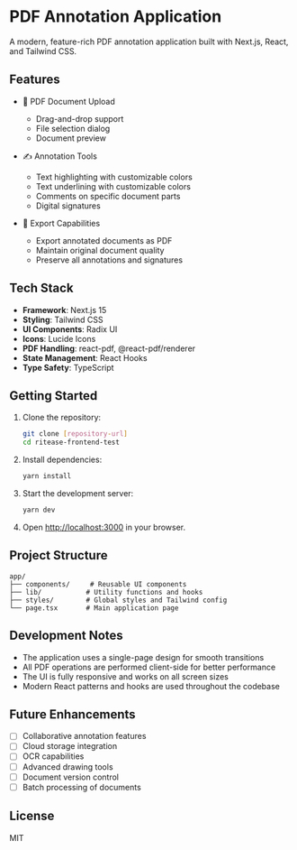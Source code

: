 # PDF Annotation Application

A modern, feature-rich PDF annotation application built with Next.js, React, and Tailwind CSS.

## Features

- 📄 PDF Document Upload

  - Drag-and-drop support
  - File selection dialog
  - Document preview

- ✍️ Annotation Tools

  - Text highlighting with customizable colors
  - Text underlining with customizable colors
  - Comments on specific document parts
  - Digital signatures

- 💾 Export Capabilities
  - Export annotated documents as PDF
  - Maintain original document quality
  - Preserve all annotations and signatures

## Tech Stack

- **Framework**: Next.js 15
- **Styling**: Tailwind CSS
- **UI Components**: Radix UI
- **Icons**: Lucide Icons
- **PDF Handling**: react-pdf, @react-pdf/renderer
- **State Management**: React Hooks
- **Type Safety**: TypeScript

## Getting Started

1. Clone the repository:

   ```bash
   git clone [repository-url]
   cd ritease-frontend-test
   ```

2. Install dependencies:

   ```bash
   yarn install
   ```

3. Start the development server:

   ```bash
   yarn dev
   ```

4. Open [http://localhost:3000](http://localhost:3000) in your browser.

## Project Structure

```
app/
├── components/     # Reusable UI components
├── lib/           # Utility functions and hooks
├── styles/        # Global styles and Tailwind config
└── page.tsx       # Main application page
```

## Development Notes

- The application uses a single-page design for smooth transitions
- All PDF operations are performed client-side for better performance
- The UI is fully responsive and works on all screen sizes
- Modern React patterns and hooks are used throughout the codebase

## Future Enhancements

- [ ] Collaborative annotation features
- [ ] Cloud storage integration
- [ ] OCR capabilities
- [ ] Advanced drawing tools
- [ ] Document version control
- [ ] Batch processing of documents

## License

MIT
